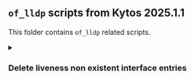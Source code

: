 ## `of_lldp` scripts from Kytos 2025.1.1

This folder contains `of_lldp` related scripts.

<details><summary><h3>Delete liveness non existent interface entries</h3></summary>

### Pre-requisites

- There's no additional Python libraries dependencies required, other than installing the existing `of_lldp` dependencies.
- Make sure you don't have `kytosd` running with otherwise new request can make `of_lldp` write to MongoDB, and the application could overwrite the data you're trying to insert with this script.
- Make sure MongoDB replica set is up and running.

```
export MONGO_USERNAME=
export MONGO_PASSWORD=
export MONGO_DBNAME=napps
export MONGO_HOST_SEEDS="mongo1:27017,mongo2:27018,mongo3:27019"
```

### Backup and restore procedure

- In addition, it's recommended that you backup the `liveness` collection of the `napps` database before running this script (make sure to set `-o <dir>` to a persistent directory):

```
mongodump -d napps -c liveness -o /tmp/napps_liveness
```

If you ever need to restore the backup:

```
mongorestore -d napps -c liveness /tmp/napps_liveness/napps/liveness.bson
```

### How to use

This script `scripts/db/2025.1.1/000_liveness_deleted.py` is a general purpose script which you can use to delete old non existent interface entries that have been hard deleted on `topology` but are still on `livenss` collection.

- To list old non existent interface related documents:


```
❯ CMD=list python 000_liveness_deleted.py
[{'_id': 'another_id', 'enabled': True, 'id': 'another_id', 'inserted_at': datetime.datetime(2025, 7, 22, 19, 48, 7, 976000), 'updated_at': datetime.datetime(2025, 7, 22, 19, 48, 7, 976000)}, {'_id': 'some_id', 'enabled': True, 'id': 'some_id', 'inserted_at': datetime.datetime(2025, 7, 22, 19, 47, 44, 577000), 'updated_at': datetime.datetime(2025, 7, 22, 19, 47, 44, 577000)}]
```

- To delete the old non existent liveness entries:

```
❯ CMD=delete python 000_liveness_deleted.py
Deleted 2 document(s)


❯ CMD=delete python 000_liveness_deleted.py
Deleted 0 document(s)
```

</details>

